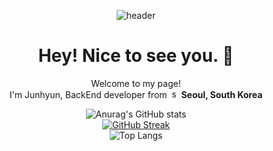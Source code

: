 <div align="center">

![header](https://capsule-render.vercel.app/api?type=waving&color=gradient&customColorList=13,14,19,20,21,22,23,24,25&height=300&section=header&text=Qkrwnsgus0522)

# Hey! Nice to see you. 👋
Welcome to my page!  
I'm Junhyun, BackEnd developer from <img width="15" src="https://img.icons8.com/fluency/48/south-korea-circular.png" alt="south-korea-circular"/> <b>Seoul, South Korea</b>

![Anurag's GitHub stats](https://github-readme-stats.vercel.app/api?username=Qkrwnsgus0522&show_icons=true&theme=tokyonight&rank_icon=github)  
[![GitHub Streak](https://streak-stats.demolab.com?user=Qkrwnsgus0522&theme=tokyonight&date_format=M%20j%5B%2C%20Y%5D&mode=weekly&card_width=500)](https://git.io/streak-stats)  
![Top Langs](https://github-readme-stats.vercel.app/api/top-langs/?username=Qkrwnsgus0522&layout=compact&theme=tokyonight)

</div>

<!--
**Qkrwnsgus0522/Qkrwnsgus0522** is a ✨ _special_ ✨ repository because its `README.md` (this file) appears on your GitHub profile.

Here are some ideas to get you started:

- 🔭 I’m currently working on ...
- 🌱 I’m currently learning ...
- 👯 I’m looking to collaborate on ...
- 🤔 I’m looking for help with ...
- 💬 Ask me about ...
- 📫 How to reach me: ...
- 😄 Pronouns: ...
- ⚡ Fun fact: ...
-->
